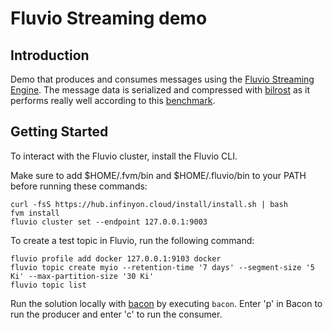 # Fluvio Streaming demo

## Introduction

Demo that produces and consumes messages using the [Fluvio Streaming Engine](https://www.fluvio.io). The message data is serialized and compressed with [bilrost](https://github.com/mumbleskates/bilrost) as it performs really well according to this [benchmark](https://github.com/djkoloski/rust_serialization_benchmark).

## Getting Started

To interact with the Fluvio cluster, install the Fluvio CLI.

Make sure to add $HOME/.fvm/bin and $HOME/.fluvio/bin to your PATH before running these commands:

```shell
curl -fsS https://hub.infinyon.cloud/install/install.sh | bash
fvm install
fluvio cluster set --endpoint 127.0.0.1:9003
```

To create a test topic in Fluvio, run the following command:

```shell
fluvio profile add docker 127.0.0.1:9103 docker
fluvio topic create myio --retention-time '7 days' --segment-size '5 Ki' --max-partition-size '30 Ki'
fluvio topic list
```

Run the solution locally with [bacon](https://github.com/Canop/bacon) by executing `bacon`. Enter 'p' in Bacon to run the producer and enter 'c' to run the consumer.
